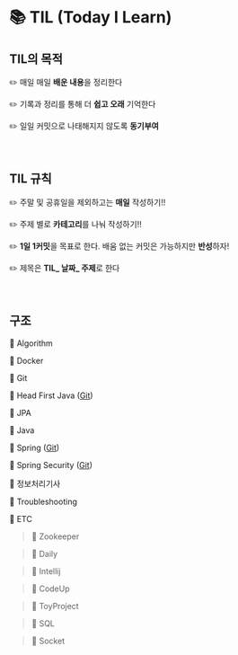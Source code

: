 # :books: TIL (Today I Learn)

## TIL의 목적 

:pencil2: 매일 매일 **배운 내용**을 정리한다

:pencil2: 기록과 정리를 통해 더 **쉽고 오래** 기억한다 

:pencil2: 일일 커밋으로 나태해지지 않도록 **동기부여**<br><br><br>





##  TIL 규칙

:pencil2: 주말 및 공휴일을 제외하고는 **매일** 작성하기!! 

:pencil2: 주제 별로 **카테고리**를 나눠 작성하기!!

:pencil2: **1일 1커밋**을 목표로 한다. 배움 없는 커밋은 가능하지만 **반성**하자!

:pencil2: 제목은 **TIL_ 날짜_ 주제**로 한다 <br><br><br>



## 구조

:file_folder: Algorithm

:file_folder: Docker

:file_folder: Git

:file_folder: Head First Java  ([Git](https://github.com/yunhaDevGit/HeadFirstJava.git))

:file_folder: JPA

:file_folder: Java

:file_folder: Spring  ([Git](https://github.com/yunhaDevGit/spring5_programming.git))

:file_folder: Spring Security  ([Git](https://github.com/yunhaDevGit/SpringSecurity.git))

:file_folder: 정보처리기사

:file_folder: Troubleshooting

:file_folder: ETC

> :file_folder: Zookeeper

> :file_folder: Daily

> :file_folder: Intellij

> :file_folder: CodeUp

> :file_folder: ToyProject

> :file_folder: SQL

> :file_folder: Socket


